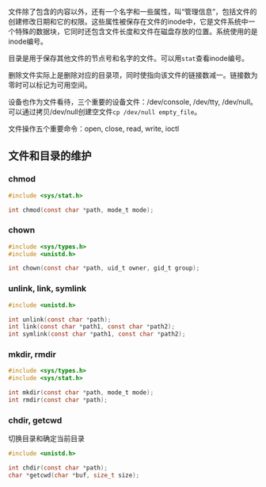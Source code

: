文件除了包含的内容以外，还有一个名字和一些属性，叫“管理信息”，包括文件的创建修改日期和它的权限。这些属性被保存在文件的inode中，它是文件系统中一个特殊的数据块，它同时还包含文件长度和文件在磁盘存放的位置。系统使用的是inode编号。

目录是用于保存其他文件的节点号和名字的文件。可以用`stat`查看inode编号。

删除文件实际上是删除对应的目录项，同时使指向该文件的链接数减一。链接数为零时可以标记为可用空间。

设备也作为文件看待，三个重要的设备文件：/dev/console, /dev/tty, /dev/null。可以通过拷贝/dev/null创建空文件`cp /dev/null empty_file`。

文件操作五个重要命令：open, close, read, write, ioctl

## 文件和目录的维护

### chmod
```c
#include <sys/stat.h>

int chmod(const char *path, mode_t mode);
```

### chown
```c
#include <sys/types.h>
#include <unistd.h>

int chown(const char *path, uid_t owner, gid_t group);
```

### unlink, link, symlink
```c
#include <unistd.h>

int unlink(const char *path);
int link(const char *path1, const char *path2);
int symlink(const char *path1, const char *path2);
```

### mkdir, rmdir
```c
#include <sys/types.h>
#include <sys/stat.h>

int mkdir(const char *path, mode_t mode);
int rmdir(const char *path);
```

### chdir, getcwd
切换目录和确定当前目录
```c
#include <unistd.h>

int chdir(const char *path);
char *getcwd(char *buf, size_t size);
```